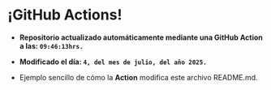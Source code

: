# ¡GitHub Actions!
* **Repositorio actualizado automáticamente mediante una GitHub Action a las: `09:46:13hrs.`**
* **Modificado el día: `4, del mes de julio, del año 2025.`**

* Ejemplo sencillo de cómo la **Action** modifica este archivo README.md.
